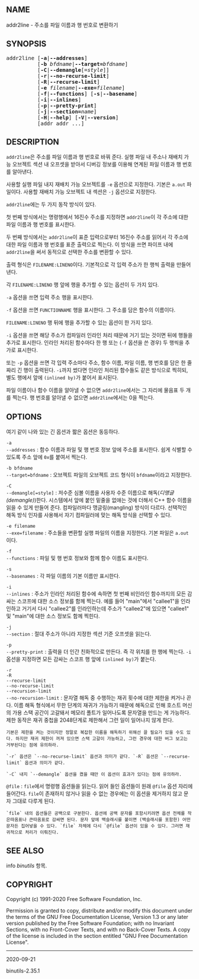 ## NAME

addr2line - 주소를 파일 이름과 행 번호로 변환하기

## SYNOPSIS

<pre>
addr2line [<strong>-a</strong>|<strong>--addresses</strong>]
          [<strong>-b</strong> <em>bfdname</em>|<strong>--target=</strong><em>bfdname</em>]
          [<strong>-C</strong>|<strong>--demangle</strong>[=<em>style</em>]]
          [<strong>-r</strong>|<strong>--no-recurse-limit</strong>]
          [<strong>-R</strong>|<strong>--recurse-limit</strong>]
          [<strong>-e</strong> <em>filename</em>|<strong>--exe=</strong><em>filename</em>]
          [<strong>-f</strong>|<strong>--functions</strong>] [<strong>-s</strong>|<strong>--basename</strong>]
          [<strong>-i</strong>|<strong>--inlines</strong>]
          [<strong>-p</strong>|<strong>--pretty-print</strong>]
          [<strong>-j</strong>|<strong>--section=</strong><em>name</em>]
          [<strong>-H</strong>|<strong>--help</strong>] [<strong>-V</strong>|<strong>--version</strong>]
          [addr addr ...]
</pre>

## DESCRIPTION

`addr2line`은 주소를 파일 이름과 행 번호로 바꿔 준다. 실행 파일 내 주소나 재배치 가능 오브젝트 섹션 내 오프셋을 받아서 디버깅 정보를 이용해 연계된 파일 이름과 행 번호를 알아낸다.

사용할 실행 파일 내지 재배치 가능 오브젝트를 `-e` 옵션으로 지정한다. 기본은 `a.out` 파일이다. 사용할 재배치 가능 오브젝트 내 섹션은 `-j` 옵션으로 지정한다.

`addr2line`에는 두 가지 동작 방식이 있다.

첫 번째 방식에서는 명령행에서 16진수 주소를 지정하면 `addr2line`이 각 주소에 대한 파일 이름과 행 번호를 표시한다.

두 번째 방식에서는 `addr2line`이 표준 입력으로부터 16진수 주소를 읽어서 각 주소에 대한 파일 이름과 행 번호를 표준 출력으로 찍는다. 이 방식을 쓰면 파이프 내에 `addr2line`을 써서 동적으로 선택한 주소를 변환할 수 있다.

출력 형식은 `FILENAME:LINENO`이다. 기본적으로 각 입력 주소가 한 행씩 출력을 만들어 낸다.

각 `FILENAME:LINENO` 행 앞에 행을 추가할 수 있는 옵션이 두 가지 있다.

`-a` 옵션을 쓰면 입력 주소 행을 표시한다.

`-f` 옵션을 쓰면 `FUNCTIONNAME` 행을 표시한다. 그 주소를 담은 함수의 이름이다.

`FILENAME:LINENO` 행 뒤에 행을 추가할 수 있는 옵션이 한 가지 있다.

`-i` 옵션을 쓰면 해당 주소가 컴파일러 인라인 처리 때문에 거기 있는 것이면 뒤에 행들을 추가로 표시한다. 인라인 처리된 함수마다 한 행 또는 (`-f` 옵션을 쓴 경우) 두 행씩을 추가로 표시한다.

또는 `-p` 옵션을 쓰면 각 입력 주소마다 주소, 함수 이름, 파일 이름, 행 번호를 담은 한 줄짜리 긴 행이 출력된다. `-i`까지 썼다면 인라인 처리된 함수들도 같은 방식으로 찍히되, 별도 행에서 앞에 `(inlined by)`가 붙어서 표시된다.

파일 이름이나 함수 이름을 알아낼 수 없으면 `addr2line`에서는 그 자리에 물음표 두 개를 찍는다. 행 번호를 알아낼 수 없으면 `addr2line`에서는 0을 찍는다.

## OPTIONS

여기 같이 나와 있는 긴 옵션과 짧은 옵션은 동등하다.

`-a`<br>`--addresses`
:   함수 이름과 파일 및 행 번호 정보 앞에 주소를 표시한다. 쉽게 식별할 수 있도록 주소 앞에 `0x`를 붙여서 찍는다.

`-b bfdname`<br>`--target=bfdname`
:   오브젝트 파일의 오브젝트 코드 형식이 `bfdname`이라고 지정한다.

`-C`<br>`--demangle[=style]`
:   저수준 심볼 이름을 사용자 수준 이름으로 해독(*디맹글(demangle)*)한다. 시스템에서 앞에 붙인 밑줄을 없애는 것에 더해서 C++ 함수 이름을 읽을 수 있게 만들어 준다. 컴파일러마다 맹글링(mangling) 방식이 다르다. 선택적인 해독 방식 인자를 사용해서 자기 컴파일러에 맞는 해독 방식을 선택할 수 있다.

`-e filename`<br>`--exe=filename`
:   주소들을 변환할 실행 파일의 이름을 지정한다. 기본 파일은 `a.out`이다.

`-f`<br>`--functions`
:   파일 및 행 번호 정보와 함께 함수 이름도 표시한다.

`-s`<br>`--basenames`
:   각 파일 이름의 기본 이름만 표시한다.

`-i`<br>`--inlines`
:   주소가 인라인 처리된 함수에 속하면 첫 번째 비인라인 함수까지의 모든 감싸는 스코프에 대한 소스 정보를 함께 찍는다. 예를 들어 "main"에서 "callee1"을 인라인하고 거기서 다시 "callee2"를 인라인하는데 주소가 "callee2"에 있으면 "callee1" 및 "main"에 대한 소스 정보도 함께 찍힌다.

`-j`<br>`--section`
:   절대 주소가 아니라 지정한 섹션 기준 오프셋을 읽는다.

`-p`<br>`--pretty-print`
:   출력을 더 인간 친화적으로 만든다. 즉 각 위치를 한 행에 찍는다. `-i` 옵션을 지정하면 모든 감싸는 스코프 행 앞에 `(inlined by)`가 붙는다.

`-r`<br>`-R`<br>`--recurse-limit`<br>`--no-recurse-limit`<br>`--recursion-limit`<br>`--no-recursion-limit`
:   문자열 해독 중 수행하는 재귀 횟수에 대한 제한을 켜거나 끈다. 이름 해독 형식에서 무한 단계의 재귀가 가능하기 때문에 해독으로 인해 호스트 머신의 가용 스택 공간이 고갈돼서 메모리 폴트가 일어나도록 문자열을 만드는 게 가능하다. 제한 동작은 재귀 중첩을 2048단계로 제한해서 그런 일이 일어나지 않게 한다.

    기본은 제한을 켜는 것이지만 정말로 복잡한 이름을 해독하기 위해선 끌 필요가 있을 수도 있다. 하지만 재귀 제한이 꺼져 있으면 스택 고갈이 가능하고, 그런 경우에 대한 버그 보고는 거부된다는 점에 유의하라.

    `-r` 옵션은 `--no-recurse-limit` 옵션과 의미가 같다. `-R` 옵션은 `--recurse-limit` 옵션과 의미가 같다.

    `-C` 내지 `--demangle` 옵션을 켰을 때만 이 옵션이 효과가 있다는 점에 유의하라.

`@file`
:   `file`에서 명령행 옵션들을 읽는다. 읽어 들인 옵션들이 원래 `@file` 옵션 자리에 들어간다. `file`이 존재하지 않거나 읽을 수 없는 경우에는 이 옵션을 제거하지 않고 문자 그대로 다루게 된다.

    `file` 내의 옵션들은 공백으로 구분한다. 옵션에 공백 문자를 포함시키려면 옵션 전체를 작은따옴표나 큰따옴표로 감싸면 된다. 문자 앞에 백슬래시를 붙이면 (백슬래시를 포함한) 어떤 문자든 집어넣을 수 있다. `file` 자체에 다시 `@file` 옵션이 있을 수 있다. 그러면 재귀적으로 처리가 이뤄진다.

## SEE ALSO

info *binutils* 항목.

## COPYRIGHT

Copyright (c) 1991-2020 Free Software Foundation, Inc.

Permission is granted to copy, distribute and/or modify this document under the terms of the GNU Free Documentation License, Version 1.3 or any later version published by the Free Software Foundation; with no Invariant Sections, with no Front-Cover Texts, and with no Back-Cover Texts.  A copy of the license is included in the section entitled "GNU Free Documentation License".

----

2020-09-21

binutils-2.35.1
